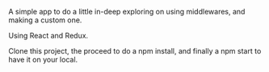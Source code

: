 A simple app to do a little in-deep exploring on using middlewares, and making a custom one.

Using React and Redux.

Clone this project, the proceed to do a npm install, and finally a npm start to have it on your local.
